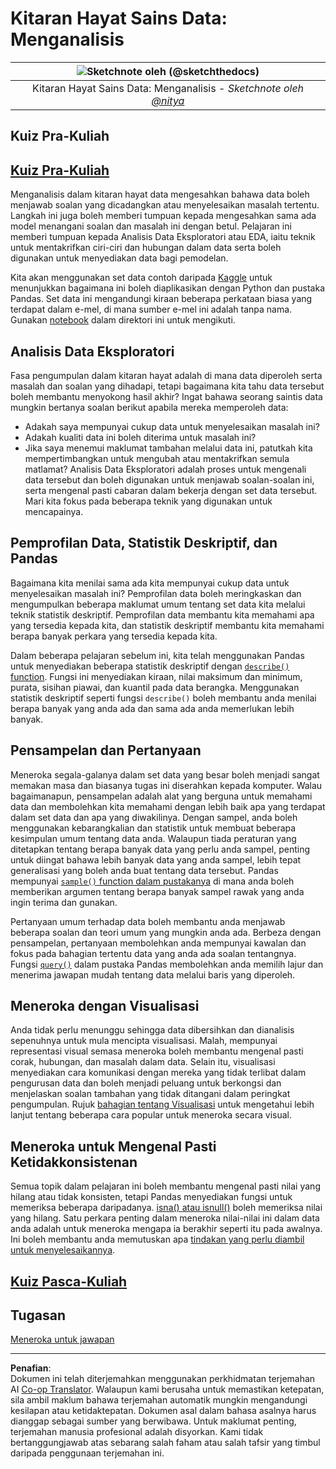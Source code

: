 <!--
CO_OP_TRANSLATOR_METADATA:
{
  "original_hash": "a167aa0bfb1c46ece1b3d21ae939cc0d",
  "translation_date": "2025-09-04T20:46:16+00:00",
  "source_file": "4-Data-Science-Lifecycle/15-analyzing/README.md",
  "language_code": "ms"
}
-->
# Kitaran Hayat Sains Data: Menganalisis

|![ Sketchnote oleh [(@sketchthedocs)](https://sketchthedocs.dev) ](../../sketchnotes/15-Analyzing.png)|
|:---:|
| Kitaran Hayat Sains Data: Menganalisis - _Sketchnote oleh [@nitya](https://twitter.com/nitya)_ |

## Kuiz Pra-Kuliah

## [Kuiz Pra-Kuliah](https://purple-hill-04aebfb03.1.azurestaticapps.net/quiz/28)

Menganalisis dalam kitaran hayat data mengesahkan bahawa data boleh menjawab soalan yang dicadangkan atau menyelesaikan masalah tertentu. Langkah ini juga boleh memberi tumpuan kepada mengesahkan sama ada model menangani soalan dan masalah ini dengan betul. Pelajaran ini memberi tumpuan kepada Analisis Data Eksploratori atau EDA, iaitu teknik untuk mentakrifkan ciri-ciri dan hubungan dalam data serta boleh digunakan untuk menyediakan data bagi pemodelan.

Kita akan menggunakan set data contoh daripada [Kaggle](https://www.kaggle.com/balaka18/email-spam-classification-dataset-csv/version/1) untuk menunjukkan bagaimana ini boleh diaplikasikan dengan Python dan pustaka Pandas. Set data ini mengandungi kiraan beberapa perkataan biasa yang terdapat dalam e-mel, di mana sumber e-mel ini adalah tanpa nama. Gunakan [notebook](notebook.ipynb) dalam direktori ini untuk mengikuti.

## Analisis Data Eksploratori

Fasa pengumpulan dalam kitaran hayat adalah di mana data diperoleh serta masalah dan soalan yang dihadapi, tetapi bagaimana kita tahu data tersebut boleh membantu menyokong hasil akhir? 
Ingat bahawa seorang saintis data mungkin bertanya soalan berikut apabila mereka memperoleh data:
-   Adakah saya mempunyai cukup data untuk menyelesaikan masalah ini?
-   Adakah kualiti data ini boleh diterima untuk masalah ini?
-   Jika saya menemui maklumat tambahan melalui data ini, patutkah kita mempertimbangkan untuk mengubah atau mentakrifkan semula matlamat?
Analisis Data Eksploratori adalah proses untuk mengenali data tersebut dan boleh digunakan untuk menjawab soalan-soalan ini, serta mengenal pasti cabaran dalam bekerja dengan set data tersebut. Mari kita fokus pada beberapa teknik yang digunakan untuk mencapainya.

## Pemprofilan Data, Statistik Deskriptif, dan Pandas
Bagaimana kita menilai sama ada kita mempunyai cukup data untuk menyelesaikan masalah ini? Pemprofilan data boleh meringkaskan dan mengumpulkan beberapa maklumat umum tentang set data kita melalui teknik statistik deskriptif. Pemprofilan data membantu kita memahami apa yang tersedia kepada kita, dan statistik deskriptif membantu kita memahami berapa banyak perkara yang tersedia kepada kita.

Dalam beberapa pelajaran sebelum ini, kita telah menggunakan Pandas untuk menyediakan beberapa statistik deskriptif dengan [`describe()` function]( https://pandas.pydata.org/pandas-docs/stable/reference/api/pandas.DataFrame.describe.html). Fungsi ini menyediakan kiraan, nilai maksimum dan minimum, purata, sisihan piawai, dan kuantil pada data berangka. Menggunakan statistik deskriptif seperti fungsi `describe()` boleh membantu anda menilai berapa banyak yang anda ada dan sama ada anda memerlukan lebih banyak.

## Pensampelan dan Pertanyaan
Meneroka segala-galanya dalam set data yang besar boleh menjadi sangat memakan masa dan biasanya tugas ini diserahkan kepada komputer. Walau bagaimanapun, pensampelan adalah alat yang berguna untuk memahami data dan membolehkan kita memahami dengan lebih baik apa yang terdapat dalam set data dan apa yang diwakilinya. Dengan sampel, anda boleh menggunakan kebarangkalian dan statistik untuk membuat beberapa kesimpulan umum tentang data anda. Walaupun tiada peraturan yang ditetapkan tentang berapa banyak data yang perlu anda sampel, penting untuk diingat bahawa lebih banyak data yang anda sampel, lebih tepat generalisasi yang boleh anda buat tentang data tersebut. 
Pandas mempunyai [`sample()` function dalam pustakanya](https://pandas.pydata.org/pandas-docs/stable/reference/api/pandas.DataFrame.sample.html) di mana anda boleh memberikan argumen tentang berapa banyak sampel rawak yang anda ingin terima dan gunakan.

Pertanyaan umum terhadap data boleh membantu anda menjawab beberapa soalan dan teori umum yang mungkin anda ada. Berbeza dengan pensampelan, pertanyaan membolehkan anda mempunyai kawalan dan fokus pada bahagian tertentu data yang anda ada soalan tentangnya. 
Fungsi [`query()`](https://pandas.pydata.org/pandas-docs/stable/reference/api/pandas.DataFrame.query.html) dalam pustaka Pandas membolehkan anda memilih lajur dan menerima jawapan mudah tentang data melalui baris yang diperoleh.

## Meneroka dengan Visualisasi
Anda tidak perlu menunggu sehingga data dibersihkan dan dianalisis sepenuhnya untuk mula mencipta visualisasi. Malah, mempunyai representasi visual semasa meneroka boleh membantu mengenal pasti corak, hubungan, dan masalah dalam data. Selain itu, visualisasi menyediakan cara komunikasi dengan mereka yang tidak terlibat dalam pengurusan data dan boleh menjadi peluang untuk berkongsi dan menjelaskan soalan tambahan yang tidak ditangani dalam peringkat pengumpulan. Rujuk [bahagian tentang Visualisasi](../../../../../../../../../3-Data-Visualization) untuk mengetahui lebih lanjut tentang beberapa cara popular untuk meneroka secara visual.

## Meneroka untuk Mengenal Pasti Ketidakkonsistenan
Semua topik dalam pelajaran ini boleh membantu mengenal pasti nilai yang hilang atau tidak konsisten, tetapi Pandas menyediakan fungsi untuk memeriksa beberapa daripadanya. [isna() atau isnull()](https://pandas.pydata.org/pandas-docs/stable/reference/api/pandas.isna.html) boleh memeriksa nilai yang hilang. Satu perkara penting dalam meneroka nilai-nilai ini dalam data anda adalah untuk meneroka mengapa ia berakhir seperti itu pada awalnya. Ini boleh membantu anda memutuskan apa [tindakan yang perlu diambil untuk menyelesaikannya](/2-Working-With-Data/08-data-preparation/notebook.ipynb).

## [Kuiz Pasca-Kuliah](https://ff-quizzes.netlify.app/en/ds/)

## Tugasan

[Meneroka untuk jawapan](assignment.md)

---

**Penafian**:  
Dokumen ini telah diterjemahkan menggunakan perkhidmatan terjemahan AI [Co-op Translator](https://github.com/Azure/co-op-translator). Walaupun kami berusaha untuk memastikan ketepatan, sila ambil maklum bahawa terjemahan automatik mungkin mengandungi kesilapan atau ketidaktepatan. Dokumen asal dalam bahasa asalnya harus dianggap sebagai sumber yang berwibawa. Untuk maklumat penting, terjemahan manusia profesional adalah disyorkan. Kami tidak bertanggungjawab atas sebarang salah faham atau salah tafsir yang timbul daripada penggunaan terjemahan ini.